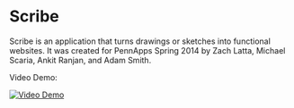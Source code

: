 # Scribe

Scribe is an application that turns drawings or sketches into functional
websites. It was created for PennApps Spring 2014 by Zach Latta, Michael
Scaria, Ankit Ranjan, and Adam Smith.

Video Demo:

[![Video Demo](http://img.youtube.com/vi/9ZAbQi_8y_A/0.jpg)](http://www.youtube.com/watch?v=9ZAbQi_8y_A)
